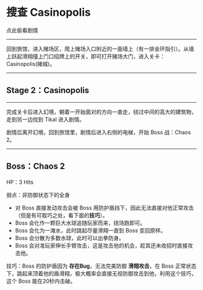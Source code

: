 # 搜查 Casinopolis

点此偷看剧情

---

回到旅馆，进入赌场区，爬上赌场入口附近的一面墙上（有一排金环指引）。从墙上跃起滑翔撞上门口招牌上的开关，即可打开赌场大门，进入关卡：Casinopolis\(赌城\)。

---

## Stage 2：Casinopolis

---

完成关卡后进入幻境，朝着一开始面对的方向一直走，绕过中间的高大的建筑物，走到另一边找到 Tikal 进入剧情。

剧情后离开幻境，回到旅馆里，剧情后进入右侧的电梯，开始 Boss 战：Chaos 2。

---

## Boss：Chaos 2

HP：3 Hits

弱点：非防御状态下的全身

* 对 Boss 直接发动攻击会被 Boss 用防护盾挡下，因此无法直接对他正常攻击（但是有可取巧之处，看下面的**技巧**）。
* Boss 会化作一颗巨大水球追随玩家而来，绕场跑即可。
* Boss 会化为一滩水，此时跳起尽量滑翔一直到 Boss 变回原样。
* Boss 会分散为多数水球，此时可以出拳防身。
* Boss 会对准玩家伸长手臂攻击，这是攻击他的机会，趁其还未收招时直接攻击他。

技巧：Boss 的防护盾因为 **存在Bug**，无法完美防御 **滑翔攻击**，在 Boss 正常状态下，跳起来顶着他的盾滑翔，极大概率会直接无视防御攻击到他，利用这个技巧，这个 Boss 能在20秒内击破。



